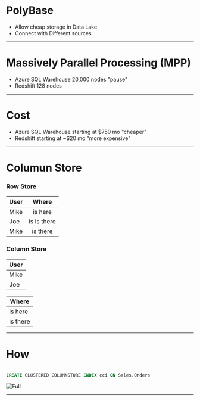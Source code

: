 # PolyBase
* Allow cheap storage in Data Lake
* Connect with Different sources
---
# Massively Parallel Processing (MPP)
* Azure SQL Warehouse 20,000 nodes "pause"
* Redshift 128 nodes
---
# Cost
* Azure SQL Warehouse starting at $750 mo "cheaper"
* Redshift starting at ~$20 mo "more expensive"
---

# Columun Store
### Row Store
| User        | Where           | 
| ------------- |:-------------:|
| Mike      | is here |
| Joe      | is is there      | 
| Mike | is there      |   

### Column Store
| User        |        
| ------------- |
| Mike      | 
| Joe      |  

| Where        |        
| ------------- |
|is here|
|is there|


---
# How
```SQL

CREATE CLUSTERED COLUMNSTORE INDEX cci ON Sales.Orders
```
![Full](https://microshak.github.io/MicroNotes/Images/rowtoColumninar.png)

---

